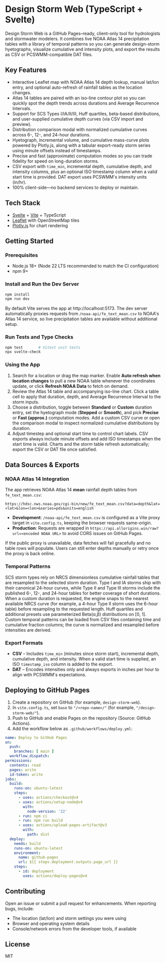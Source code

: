 # Design Storm Web (TypeScript + Svelte)

Design Storm Web is a GitHub Pages–ready, client-only tool for hydrologists and stormwater
modelers. It combines live NOAA Atlas 14 precipitation tables with a library of temporal
patterns so you can generate design-storm hyetographs, visualize cumulative and intensity
plots, and export the results as CSV or PCSWMM-compatible DAT files.

## Key Features

- Interactive Leaflet map with NOAA Atlas 14 depth lookup, manual lat/lon entry, and
  optional auto-refresh of rainfall tables as the location changes.
- Atlas 14 tables are paired with an iso-line contour plot so you can quickly spot the
  depth trends across durations and Average Recurrence Intervals.
- Support for SCS Types I/IA/II/III, Huff quartiles, beta-based distributions, and
  user-supplied cumulative depth curves (via CSV import and preview).
- Distribution comparison modal with normalized cumulative curves across 6-, 12-, and
  24-hour durations.
- Hyetograph, incremental volume, and cumulative mass-curve plots powered by Plotly.js,
  along with a tabular export-ready storm series using minute offsets instead of timestamps.
- Precise and fast (approximate) computation modes so you can trade fidelity for speed
  on long-duration storms.
- CSV export with `time_min`, incremental depth, cumulative depth, and intensity columns,
  plus an optional ISO timestamp column when a valid start time is provided. DAT export uses
  PCSWMM's intensity units (in/hr).
- 100% client-side—no backend services to deploy or maintain.

## Tech Stack

- [Svelte](https://svelte.dev/) + [Vite](https://vitejs.dev/) + TypeScript
- [Leaflet](https://leafletjs.com/) with OpenStreetMap tiles
- [Plotly.js](https://plotly.com/javascript/) for chart rendering

## Getting Started

### Prerequisites

- Node.js 18+ (Node 22 LTS recommended to match the CI configuration)
- npm 9+

### Install and Run the Dev Server

```bash
npm install
npm run dev
```

By default Vite serves the app at http://localhost:5173. The dev server automatically proxies
requests from `/noaa-api/fe_text_mean.csv` to NOAA's Atlas 14 service, so live precipitation
tables are available without additional setup.

### Run Tests and Type Checks

```bash
npm test       # Vitest unit tests
npx svelte-check
```

### Using the App

1. Search for a location or drag the map marker. Enable **Auto refresh when location changes** to
   pull a new NOAA table whenever the coordinates update, or click **Refresh NOAA Data** to fetch
   on demand.
2. Review the Atlas 14 table and accompanying iso-line chart. Click a table cell to apply that
   duration, depth, and Average Recurrence Interval to the storm inputs.
3. Choose a distribution, toggle between **Standard** or **Custom** duration entry, set the
   hyetograph mode (**Stepped** or **Smooth**), and pick **Precise** or **Fast (approx.)**
   computation modes. Add a custom CSV curve or open the
   comparison modal to inspect normalized cumulative distributions by duration.
4. Adjust timestep and optional start time to control chart labels. CSV exports always include
   minute offsets and add ISO timestamps when the start time is valid. Charts and the storm table
   refresh automatically; export the CSV or DAT file once satisfied.

## Data Sources & Exports

### NOAA Atlas 14 Integration

The app retrieves NOAA Atlas 14 **mean** rainfall depth tables from `fe_text_mean.csv`:

```
https://hdsc.nws.noaa.gov/cgi-bin/new/fe_text_mean.csv?data=depth&lat=<lat>&lon=<lon>&series=pds&units=english
```

- **Development**: `/noaa-api/fe_text_mean.csv` is configured as a Vite proxy target in
  `vite.config.ts`, keeping the browser requests same-origin.
- **Production**: Requests are wrapped in
  `https://api.allorigins.win/raw?url=<encoded NOAA URL>` to avoid CORS issues on GitHub Pages.

If the public proxy is unavailable, data fetches will fail gracefully and no table rows will
populate. Users can still enter depths manually or retry once the proxy is back online.

### Temporal Patterns

SCS storm types rely on NRCS dimensionless cumulative rainfall tables that are resampled to the
selected storm duration. Type I and IA storms ship with their canonical 24-hour curves, while Type II
and Type III storms include the published 6-, 12-, and 24-hour tables for better coverage of short
durations. When a custom duration is requested, the engine snaps to the nearest available NRCS curve
(for example, a 4-hour Type II storm uses the 6-hour table) before resampling to the requested length.
Huff quartiles and additional presets use parameterized Beta(α,β) distributions on [0, 1]. Custom
temporal patterns can be loaded from CSV files containing time and cumulative fraction columns; the
curve is normalized and resampled before intensities are derived.

### Export Formats

- **CSV** – Includes `time_min` (minutes since storm start), incremental depth, cumulative depth,
  and intensity. When a valid start time is supplied, an ISO `timestamp_iso` column is added to
  the export.
- **DAT** – Encodes intensities only and always exports in inches per hour to align with PCSWMM's
  expectations.

## Deploying to GitHub Pages

1. Create a repository on GitHub (for example, `design-storm-web`).
2. In `vite.config.ts`, set `base` to `"/<repo-name>/"` (for example, `"/design-storm-web/"`).
3. Push to GitHub and enable Pages on the repository (Source: GitHub Actions).
4. Add the workflow below as `.github/workflows/deploy.yml`:

```yaml
name: Deploy to GitHub Pages
on:
  push:
    branches: [ main ]
  workflow_dispatch:
permissions:
  contents: read
  pages: write
  id-token: write
jobs:
  build:
    runs-on: ubuntu-latest
    steps:
      - uses: actions/checkout@v4
      - uses: actions/setup-node@v4
        with:
          node-version: '22'
      - run: npm ci
      - run: npm run build
      - uses: actions/upload-pages-artifact@v3
        with:
          path: dist
  deploy:
    needs: build
    runs-on: ubuntu-latest
    environment:
      name: github-pages
      url: ${{ steps.deployment.outputs.page_url }}
    steps:
      - id: deployment
        uses: actions/deploy-pages@v4
```

## Contributing

Open an issue or submit a pull request for enhancements. When reporting bugs, include:

- The location (lat/lon) and storm settings you were using
- Browser and operating system details
- Console/network errors from the developer tools, if available

## License

MIT
